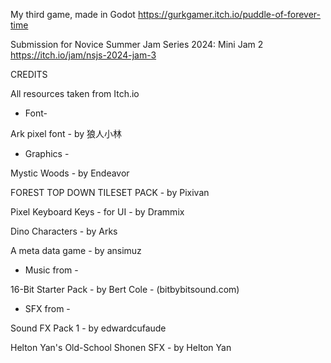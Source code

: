 My third game, made in Godot https://gurkgamer.itch.io/puddle-of-forever-time

Submission for Novice Summer Jam Series 2024: Mini Jam 2 https://itch.io/jam/nsjs-2024-jam-3

CREDITS

All resources taken from Itch.io

- Font-

Ark pixel font - by 狼人小林

- Graphics -

Mystic Woods - by Endeavor

FOREST TOP DOWN TILESET PACK - by Pixivan

Pixel Keyboard Keys - for UI - by Drammix

Dino Characters - by Arks

A meta data game - by ansimuz

- Music from -

16-Bit Starter Pack - by Bert Cole - (bitbybitsound.com)

 - SFX from -

Sound FX Pack 1 - by edwardcufaude

Helton Yan's Old-School Shonen SFX - by Helton Yan
